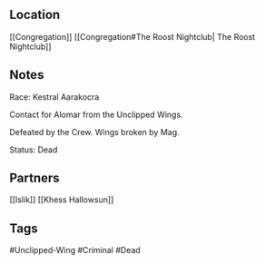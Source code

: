 ## Location
[[Congregation]]
[[Congregation#The Roost Nightclub| The Roost Nightclub]]

## Notes
Race: Kestral Aarakocra

Contact for Alomar from the Unclipped Wings.

Defeated by the Crew. Wings broken by Mag.


Status: Dead

## Partners
[[Islik]]
[[Khess Hallowsun]]

## Tags
#Unclipped-Wing #Criminal #Dead